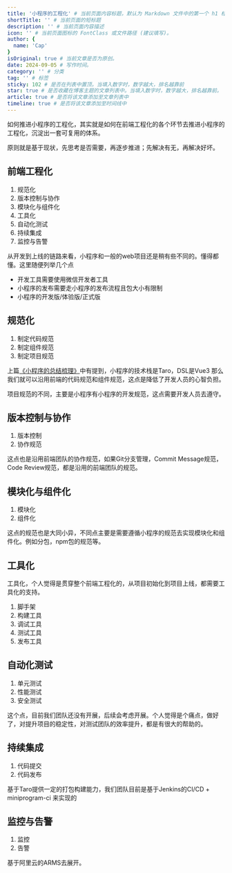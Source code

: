 ```yaml
---
title: '小程序的工程化' # 当前页面内容标题，默认为 Markdown 文件中的第一个 h1 标签内容
shortTitle: '' # 当前页面的短标题
description: '' # 当前页面内容描述
icon: '' # 当前页面图标的 FontClass 或文件路径 (建议填写)。
author: {
  name: 'Cap'
}
isOriginal: true # 当前文章是否为原创。
date: 2024-09-05 # 写作时间。
category: '' # 分类
tag: '' # 标签
sticky: 102 # 是否在列表中置顶。当填入数字时，数字越大，排名越靠前
star: true # 是否收藏在博客主题的文章列表中。当填入数字时，数字越大，排名越靠前。
article: true # 是否将该文章添加至文章列表中
timeline: true # 是否将该文章添加至时间线中
---
```


如何推进小程序的工程化，其实就是如何在前端工程化的各个环节去推进小程序的工程化，沉淀出一套可复用的体系。

原则就是基于现状，先思考是否需要，再逐步推进；先解决有无，再解决好坏。

## 前端工程化

1. 规范化
2. 版本控制与协作
3. 模块化与组件化
4. 工具化
5. 自动化测试
6. 持续集成
7. 监控与告警

从开发到上线的链路来看，小程序和一般的web项目还是稍有些不同的。懂得都懂。这里随便列举几个点

- 开发工具需要使用微信开发者工具
- 小程序的发布需要走小程序的发布流程且包大小有限制
- 小程序的开发版/体验版/正式版

## 规范化

1. 制定代码规范
2. 制定组件规范
3. 制定项目规范

上篇[《小程序的总结梳理》](./小程序的总结梳理.md)中有提到，小程序的技术栈是Taro，DSL是Vue3
那么我们就可以沿用前端的代码规范和组件规范，这点是降低了开发人员的心智负担。

项目规范的不同，主要是小程序有小程序的开发规范，这点需要开发人员去遵守。

## 版本控制与协作

1. 版本控制
2. 协作规范

这点也是沿用前端团队的协作规范，如果Git分支管理，Commit Message规范，Code Review规范，都是沿用的前端团队的规范。

## 模块化与组件化

1. 模块化
2. 组件化

这点的规范也是大同小异，不同点主要是需要遵循小程序的规范去实现模块化和组件化。例如分包，npm包的规范等。

## 工具化

工具化，个人觉得是贯穿整个前端工程化的，从项目初始化到项目上线，都需要工具化的支持。

1. 脚手架
2. 构建工具
3. 调试工具
4. 测试工具
5. 发布工具

## 自动化测试

1. 单元测试
2. 性能测试
3. 安全测试

这个点，目前我们团队还没有开展，后续会考虑开展。个人觉得是个痛点，做好了，对提升项目的稳定性，对测试团队的效率提升，都是有很大的帮助的。

## 持续集成

1. 代码提交
2. 代码发布

基于Taro提供一定的打包构建能力，我们团队目前是基于Jenkins的CI/CD + miniprogram-ci 来实现的

## 监控与告警

1. 监控
2. 告警

基于阿里云的ARMS去展开。
